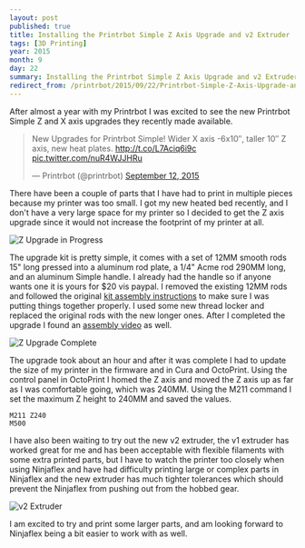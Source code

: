 ```yaml
---
layout: post
published: true
title: Installing the Printrbot Simple Z Axis Upgrade and v2 Extruder
tags: [3D Printing]
year: 2015
month: 9
day: 22
summary: Installing the Printrbot Simple Z Axis Upgrade and v2 Extruder
redirect_from: /printrbot/2015/09/22/Printrbot-Simple-Z-Axis-Upgrade-and-v2-Extruder/
---
```


After almost a year with my Printrbot I was excited to see the new Printrbot Simple Z and X axis upgrades they recently made available.

<blockquote class="twitter-tweet" lang="en"><p lang="en" dir="ltr">New Upgrades for Printrbot Simple! Wider X axis -6x10″, taller 10″ Z axis, new heat plates. <a href="http://t.co/L7Aciq6i9c">http://t.co/L7Aciq6i9c</a> <a href="http://t.co/nuR4WJJHRu">pic.twitter.com/nuR4WJJHRu</a></p>&mdash; Printrbot (@printrbot) <a href="https://twitter.com/printrbot/status/642722402573520897">September 12, 2015</a></blockquote>
<script async src="//platform.twitter.com/widgets.js" charset="utf-8"></script>

 There have been a couple of parts that I have had to print in multiple pieces because my printer was too small. I got my new heated bed recently, and I don't have a very large space for my printer so I decided to get the Z axis upgrade since it would not increase the footprint of my printer at all.

<img alt="Z Upgrade in Progress" src="https://garthvh.com/assets/img/printrbot/z_upgrade_1.jpg" class="img-fluid" />

The upgrade kit is pretty simple, it comes with a set of 12MM smooth rods 15" long pressed into a aluminum rod plate, a 1/4" Acme rod 290MM long, and an aluminum Simple handle. I already had the handle so if anyone wants one it is yours for $20 vis paypal. I removed the existing 12MM rods and followed the original [kit assembly instructions](http://help.printrbot.com/Guide/Printrbot+Simple+Metal+%28Model+1403%29/142) to make sure I was putting things together properly.  I used some new thread locker and replaced the original rods with the new longer ones. After I completed the upgrade I found an [assembly video](https://youtu.be/a9bMh-npM-E) as well.

<img alt="Z Upgrade Complete" src="https://garthvh.com/assets/img/printrbot/z_upgrade_2.jpg" class="img-fluid" />

The upgrade took about an hour and after it was complete I had to update the size of my printer in the firmware and in Cura and OctoPrint. Using the control panel in OctoPrint I homed the Z axis and moved the Z axis up as far as I was comfortable going, which was 240MM.  Using the M211 command I set the maximum Z height to 240MM and saved the values.

    M211 Z240
    M500

I have also been waiting to try out the new v2 extruder, the v1 extruder has worked great for me and has been acceptable with flexible filaments with some extra printed parts, but I have to watch the printer too closely when using Ninjaflex and have had difficulty printing large or complex parts in Ninjaflex and the new extruder has much tighter tolerances which should prevent the Ninjaflex from pushing out from the hobbed gear.

<img alt="v2 Extruder" src="https://garthvh.com/assets/img/printrbot/extruder_v2.jpg" class="img-fluid" />

I am excited to try and print some larger parts, and am looking forward to Ninjaflex being a bit easier to work with as well.
